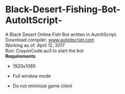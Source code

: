 # Black-Desert-Fishing-Bot-AutoItScript-
A Black Desert Online Fish Bot written in AutoItScript.  
Download compiler: www.autoitscript.com  
Working as of: April 12, 2017  
Run: CrayonCode.au3 to start the bot  
**Requirements**  
* 1920x1080  

* Full window mode

* Do not minimize game client

